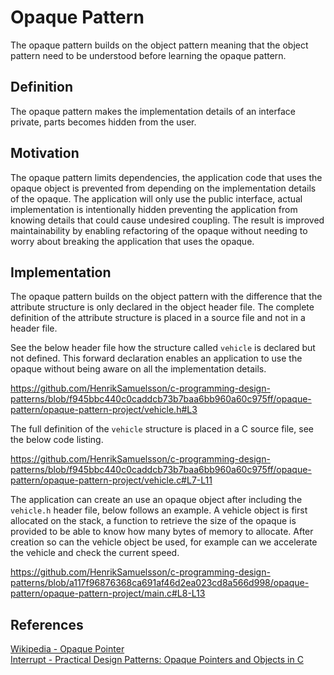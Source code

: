 # Opaque Pattern

The opaque pattern builds on the object pattern meaning that the object pattern need to be understood before learning the opaque pattern.

## Definition

The opaque pattern makes the implementation details of an interface private, parts becomes hidden from the user.

## Motivation

The opaque pattern limits dependencies, the application code that uses the opaque object is prevented from depending on the implementation details of the opaque. The application will only use the public interface, actual implementation is intentionally hidden preventing the application from knowing details that could cause undesired coupling. The result is improved maintainability by enabling refactoring of the opaque without needing to worry about breaking the application that uses the opaque.

## Implementation

The opaque pattern builds on the object pattern with the difference that the attribute structure is only declared in the object header file. The complete definition of the attribute structure is placed in a source file and not in a header file.

See the below header file how the structure called `vehicle` is declared but not defined. This forward declaration enables an application to use the opaque without being aware on all the implementation details.

<https://github.com/HenrikSamuelsson/c-programming-design-patterns/blob/f945bbc440c0caddcb73b7baa6bb960a60c975ff/opaque-pattern/opaque-pattern-project/vehicle.h#L3>

The full definition of the `vehicle` structure is placed in a C source file, see the below code listing.

<https://github.com/HenrikSamuelsson/c-programming-design-patterns/blob/f945bbc440c0caddcb73b7baa6bb960a60c975ff/opaque-pattern/opaque-pattern-project/vehicle.c#L7-L11>

The application can create an use an opaque object after including the `vehicle.h` header file, below follows an example. A vehicle object is first allocated on the stack, a function to retrieve the size of the opaque is provided to be able to know how many bytes of memory to allocate. After creation so can the vehicle object be used, for example can we accelerate the vehicle and check the current speed.

<https://github.com/HenrikSamuelsson/c-programming-design-patterns/blob/a117f96876368ca691af46d2ea023cd8a566d998/opaque-pattern/opaque-pattern-project/main.c#L8-L13>

## References

[Wikipedia - Opaque Pointer](https://en.wikipedia.org/wiki/Opaque_pointer)  
[Interrupt - Practical Design Patterns: Opaque Pointers and Objects in C](https://interrupt.memfault.com/blog/opaque-pointers#practical-design-patterns-opaque-pointers-and-objects-in-c)  
